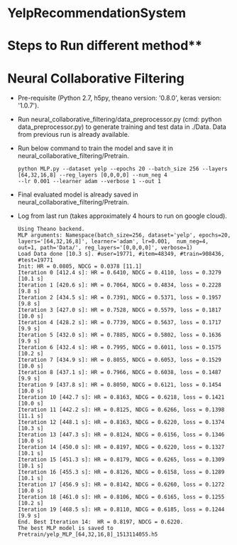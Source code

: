# YelpRecommendationSystem
# Steps to Run different method**

# Neural Collaborative Filtering
   - Pre-requisite (Python 2.7, h5py, theano version: '0.8.0', keras version: '1.0.7'). 
   
   - Run neural_collaborative_filtering/data_preprocessor.py (cmd: python data_preprocessor.py) to generate training and test 
     data in ./Data. Data from previous run is already available. 
     
   - Run below command to train the model and save it in neural_collaborative_filtering/Pretrain.
      ```
      python MLP.py --dataset yelp --epochs 20 --batch_size 256 --layers [64,32,16,8] --reg_layers [0,0,0,0] --num_neg 4
      --lr 0.001 --learner adam --verbose 1 --out 1
      ```
      
   - Final evaluated model is already saved in neural_collaborative_filtering/Pretrain.
   
   - Log from last run (takes approximately 4 hours to run on google cloud).
      ```
      Using Theano backend.
      MLP arguments: Namespace(batch_size=256, dataset='yelp', epochs=20, layers='[64,32,16,8]', learner='adam', lr=0.001,  num_neg=4,         out=1, path='Data/', reg_layers='[0,0,0,0]', verbose=1)
      Load Data done [10.3 s]. #user=19771, #item=48349, #train=908436, #test=19771
      Init: HR = 0.0805, NDCG = 0.0378 [11.1]
      Iteration 0 [412.4 s]: HR = 0.6410, NDCG = 0.4110, loss = 0.3279 [10.1 s]
      Iteration 1 [420.6 s]: HR = 0.7064, NDCG = 0.4834, loss = 0.2228 [9.8 s]
      Iteration 2 [434.5 s]: HR = 0.7391, NDCG = 0.5371, loss = 0.1957 [9.8 s]
      Iteration 3 [427.0 s]: HR = 0.7528, NDCG = 0.5579, loss = 0.1817 [10.0 s]
      Iteration 4 [428.2 s]: HR = 0.7739, NDCG = 0.5637, loss = 0.1717 [9.9 s]
      Iteration 5 [432.0 s]: HR = 0.7885, NDCG = 0.5802, loss = 0.1636 [9.9 s]
      Iteration 6 [432.4 s]: HR = 0.7995, NDCG = 0.6011, loss = 0.1575 [10.2 s]
      Iteration 7 [434.9 s]: HR = 0.8055, NDCG = 0.6053, loss = 0.1529 [10.0 s]
      Iteration 8 [437.1 s]: HR = 0.7966, NDCG = 0.6038, loss = 0.1487 [9.9 s]
      Iteration 9 [437.8 s]: HR = 0.8050, NDCG = 0.6121, loss = 0.1454 [10.0 s]
      Iteration 10 [442.7 s]: HR = 0.8163, NDCG = 0.6218, loss = 0.1421 [10.0 s]
      Iteration 11 [442.2 s]: HR = 0.8125, NDCG = 0.6266, loss = 0.1398 [11.1 s]
      Iteration 12 [448.1 s]: HR = 0.8163, NDCG = 0.6220, loss = 0.1374 [10.3 s]
      Iteration 13 [447.3 s]: HR = 0.8124, NDCG = 0.6156, loss = 0.1346 [10.0 s]
      Iteration 14 [450.0 s]: HR = 0.8197, NDCG = 0.6220, loss = 0.1327 [10.1 s]
      Iteration 15 [451.3 s]: HR = 0.8179, NDCG = 0.6265, loss = 0.1309 [10.1 s]
      Iteration 16 [455.3 s]: HR = 0.8126, NDCG = 0.6158, loss = 0.1289 [10.1 s]
      Iteration 17 [456.9 s]: HR = 0.8142, NDCG = 0.6260, loss = 0.1272 [10.0 s]
      Iteration 18 [461.0 s]: HR = 0.8106, NDCG = 0.6165, loss = 0.1255 [10.2 s]
      Iteration 19 [468.5 s]: HR = 0.8110, NDCG = 0.6185, loss = 0.1244 [9.9 s]
      End. Best Iteration 14:  HR = 0.8197, NDCG = 0.6220.
      The best MLP model is saved to Pretrain/yelp_MLP_[64,32,16,8]_1513114055.h5
      ```

